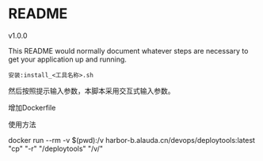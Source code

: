 # README #

v1.0.0

This README would normally document whatever steps are necessary to get your application up and running.

```安装:install_<工具名称>.sh```

然后按照提示输入参数，本脚本采用交互式输入参数。

增加Dockerfile

使用方法

docker run --rm -v $(pwd):/v harbor-b.alauda.cn/devops/deploytools:latest "cp" "-r" "/deploytools" "/v/"
